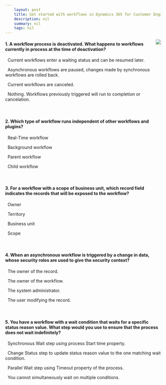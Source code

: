 ```yaml
---
    layout: post
    title: Get started with workflows in Dynamics 365 for Customer Engagement  
    description: nil
    summary: nil
    tags: nil
---
```



 <a target="_blank" href="https://docs.microsoft.com/en-us/learn/modules/get-started-workflows-customer-engagement-apps/06-check-your-knowledge/"><i class="fas fa-external-link-alt"></i> </a>
 <img align="right" src="https://docs.microsoft.com/en-us/learn/achievements/get-started-with-workflows-in-dynamics-365.svg">
####  1. A workflow process is deactivated. What happens to workflows currently in process at the time of deactivation?


<i class='far fa-square'></i> &nbsp;&nbsp;Current workflows enter a waiting status and can be resumed later.

<i class='far fa-square'></i> &nbsp;&nbsp;Asynchronous workflows are paused, changes made by synchronous workflows are rolled back.

<i class='far fa-square'></i> &nbsp;&nbsp;Current workflows are canceled.

<i class='fas fa-check-square' style='color: Dodgerblue;'></i> &nbsp;&nbsp;Nothing. Workflows previously triggered will run to completion or cancelation.
<br />
<br />
<br />

####  2. Which type of workflow runs independent of other workflows and plugins?


<i class='far fa-square'></i> &nbsp;&nbsp;Real-Time workflow

<i class='fas fa-check-square' style='color: Dodgerblue;'></i> &nbsp;&nbsp;Background workflow

<i class='far fa-square'></i> &nbsp;&nbsp;Parent workflow

<i class='far fa-square'></i> &nbsp;&nbsp;Child workflow
<br />
<br />
<br />

####  3. For a workflow with a scope of business unit, which record field indicates the records that will be exposed to the workflow?


<i class='fas fa-check-square' style='color: Dodgerblue;'></i> &nbsp;&nbsp;Owner

<i class='far fa-square'></i> &nbsp;&nbsp;Territory

<i class='far fa-square'></i> &nbsp;&nbsp;Business unit

<i class='far fa-square'></i> &nbsp;&nbsp;Scope
<br />
<br />
<br />

####  4. When an asynchronous workflow is triggered by a change in data, whose security roles are used to give the security context?


<i class='far fa-square'></i> &nbsp;&nbsp;The owner of the record.

<i class='fas fa-check-square' style='color: Dodgerblue;'></i> &nbsp;&nbsp;The owner of the workflow.

<i class='far fa-square'></i> &nbsp;&nbsp;The system administrator.

<i class='far fa-square'></i> &nbsp;&nbsp;The user modifying the record.
<br />
<br />
<br />

####  5. You have a workflow with a wait condition that waits for a specific status reason value. What step would you use to ensure that the process does not wait indefinitely?


<i class='far fa-square'></i> &nbsp;&nbsp;Synchronous Wait step using process Start time property.

<i class='far fa-square'></i> &nbsp;&nbsp;Change Status step to update status reason value to the one matching wait condition.

<i class='fas fa-check-square' style='color: Dodgerblue;'></i> &nbsp;&nbsp;Parallel Wait step using Timeout property of the process.

<i class='far fa-square'></i> &nbsp;&nbsp;You cannot simultaneously wait on multiple conditions.
<br />
<br />
<br />
